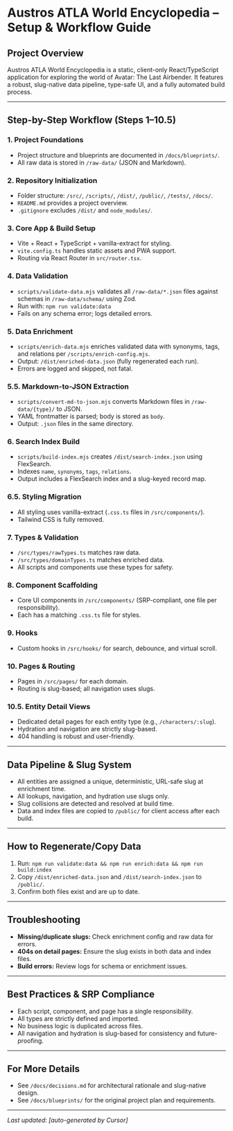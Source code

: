 # Austros ATLA World Encyclopedia – Setup & Workflow Guide

## Project Overview
Austros ATLA World Encyclopedia is a static, client-only React/TypeScript application for exploring the world of Avatar: The Last Airbender. It features a robust, slug-native data pipeline, type-safe UI, and a fully automated build process.

---

## Step-by-Step Workflow (Steps 1–10.5)

### 1. Project Foundations
- Project structure and blueprints are documented in `/docs/blueprints/`.
- All raw data is stored in `/raw-data/` (JSON and Markdown).

### 2. Repository Initialization
- Folder structure: `/src/`, `/scripts/`, `/dist/`, `/public/`, `/tests/`, `/docs/`.
- `README.md` provides a project overview.
- `.gitignore` excludes `/dist/` and `node_modules/`.

### 3. Core App & Build Setup
- Vite + React + TypeScript + vanilla-extract for styling.
- `vite.config.ts` handles static assets and PWA support.
- Routing via React Router in `src/router.tsx`.

### 4. Data Validation
- `scripts/validate-data.mjs` validates all `/raw-data/*.json` files against schemas in `/raw-data/schema/` using Zod.
- Run with: `npm run validate:data`
- Fails on any schema error; logs detailed errors.

### 5. Data Enrichment
- `scripts/enrich-data.mjs` enriches validated data with synonyms, tags, and relations per `/scripts/enrich-config.mjs`.
- Output: `/dist/enriched-data.json` (fully regenerated each run).
- Errors are logged and skipped, not fatal.

### 5.5. Markdown-to-JSON Extraction
- `scripts/convert-md-to-json.mjs` converts Markdown files in `/raw-data/{type}/` to JSON.
- YAML frontmatter is parsed; body is stored as `body`.
- Output: `.json` files in the same directory.

### 6. Search Index Build
- `scripts/build-index.mjs` creates `/dist/search-index.json` using FlexSearch.
- Indexes `name`, `synonyms`, `tags`, `relations`.
- Output includes a FlexSearch index and a slug-keyed record map.

### 6.5. Styling Migration
- All styling uses vanilla-extract (`.css.ts` files in `/src/components/`).
- Tailwind CSS is fully removed.

### 7. Types & Validation
- `/src/types/rawTypes.ts` matches raw data.
- `/src/types/domainTypes.ts` matches enriched data.
- All scripts and components use these types for safety.

### 8. Component Scaffolding
- Core UI components in `/src/components/` (SRP-compliant, one file per responsibility).
- Each has a matching `.css.ts` file for styles.

### 9. Hooks
- Custom hooks in `/src/hooks/` for search, debounce, and virtual scroll.

### 10. Pages & Routing
- Pages in `/src/pages/` for each domain.
- Routing is slug-based; all navigation uses slugs.

### 10.5. Entity Detail Views
- Dedicated detail pages for each entity type (e.g., `/characters/:slug`).
- Hydration and navigation are strictly slug-based.
- 404 handling is robust and user-friendly.

---

## Data Pipeline & Slug System
- All entities are assigned a unique, deterministic, URL-safe slug at enrichment time.
- All lookups, navigation, and hydration use slugs only.
- Slug collisions are detected and resolved at build time.
- Data and index files are copied to `/public/` for client access after each build.

---

## How to Regenerate/Copy Data
1. Run: `npm run validate:data && npm run enrich:data && npm run build:index`
2. Copy `/dist/enriched-data.json` and `/dist/search-index.json` to `/public/`.
3. Confirm both files exist and are up to date.

---

## Troubleshooting
- **Missing/duplicate slugs:** Check enrichment config and raw data for errors.
- **404s on detail pages:** Ensure the slug exists in both data and index files.
- **Build errors:** Review logs for schema or enrichment issues.

---

## Best Practices & SRP Compliance
- Each script, component, and page has a single responsibility.
- All types are strictly defined and imported.
- No business logic is duplicated across files.
- All navigation and hydration is slug-based for consistency and future-proofing.

---

## For More Details
- See `/docs/decisions.md` for architectural rationale and slug-native design.
- See `/docs/blueprints/` for the original project plan and requirements.

---

*Last updated: [auto-generated by Cursor]*
